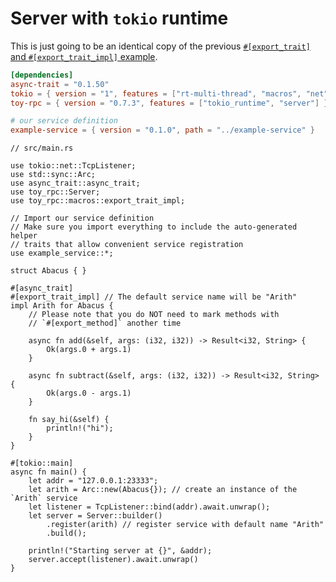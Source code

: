 # Server with `tokio` runtime

This is just going to be an identical copy of the previous [`#[export_trait]` and `#[export_trait_impl]` example](https://minghuaw.github.io/toy-rpc/04_server.html#example-with-export_trait-and-export_trait_impl).

```toml
[dependencies]
async-trait = "0.1.50"
tokio = { version = "1", features = ["rt-multi-thread", "macros", "net"] }
toy-rpc = { version = "0.7.3", features = ["tokio_runtime", "server"] }

# our service definition 
example-service = { version = "0.1.0", path = "../example-service" }
```

```rust,noplaypen 
// src/main.rs

use tokio::net::TcpListener;
use std::sync::Arc;
use async_trait::async_trait;
use toy_rpc::Server;
use toy_rpc::macros::export_trait_impl;

// Import our service definition
// Make sure you import everything to include the auto-generated helper 
// traits that allow convenient service registration
use example_service::*;

struct Abacus { }

#[async_trait]
#[export_trait_impl] // The default service name will be "Arith"
impl Arith for Abacus {
    // Please note that you do NOT need to mark methods with
    // `#[export_method]` another time

    async fn add(&self, args: (i32, i32)) -> Result<i32, String> {
        Ok(args.0 + args.1)
    }

    async fn subtract(&self, args: (i32, i32)) -> Result<i32, String> {
        Ok(args.0 - args.1)
    }

    fn say_hi(&self) {
        println!("hi");
    }
}

#[tokio::main]
async fn main() {
    let addr = "127.0.0.1:23333";
    let arith = Arc::new(Abacus{}); // create an instance of the `Arith` service
    let listener = TcpListener::bind(addr).await.unwrap();
    let server = Server::builder()
        .register(arith) // register service with default name "Arith"
        .build();

    println!("Starting server at {}", &addr);
    server.accept(listener).await.unwrap()
}
```